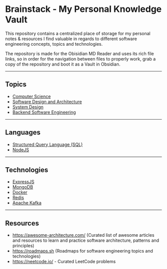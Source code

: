 # Brainstack - My Personal Knowledge Vault

This repository contains a centralized place of storage for my personal notes & resources I find valuable in regards to different software engineering concepts, topics and technologies.

The repository is made for the Obisidian MD Reader and uses its rich file links, so in order for the navigation between files to properly work, grab a copy of the repository and boot it as a Vault in Obsidian.

---

## Topics

- [Computer Science](computer-science.md)
- [Software Design and Architecture](software-design-and-architecture.md)
- [System Design](system-design.md)
- [Backend Software Engineering](backend-software-engineering.md)

---

## Languages

- [Structured Query Language (SQL)](structured-query-language.md)
- [NodeJS](nodejs.md)

---

## Technologies

- [ExpressJS](express.md)
- [MongoDB](mongodb.md)
- [Docker](docker.md)
- [Redis](redis.md)
- [Apache Kafka](apache-kafka.md)

---

## Resources

- https://awesome-architecture.com/ (Curated list of awesome articles and resources to learn and practice software architecture, patterns and principles)
- https://roadmaps.sh (Roadmaps for software engineering topics and technologies)
- https://neetcode.io/ - Curated LeetCode problems
